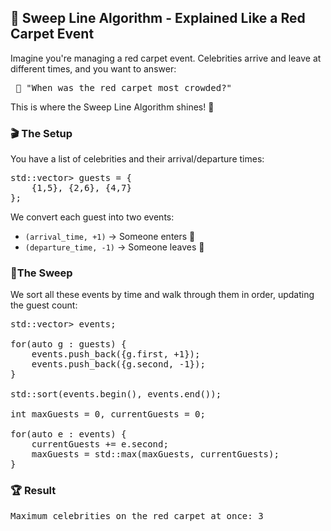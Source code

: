## 🧹 Sweep Line Algorithm - Explained Like a Red Carpet Event
Imagine you're managing a red carpet event. Celebrities arrive and leave at different times, and you want to answer:
<pre> 🧐 "When was the red carpet most crowded?"</pre>
This is where the Sweep Line Algorithm shines! 🌟

### 🎬 The Setup
You have a list of celebrities and their arrival/departure times:
<pre>
std::vector<std::pair<int, int>> guests = {
    {1,5}, {2,6}, {4,7}
};
</pre>

We convert each guest into two events:
- `(arrival_time, +1)` -> Someone enters 🚶
- `(departure_time, -1)` -> Someone leaves 👋

### 🧹The Sweep
We sort all these events by time and walk through them in order, updating the guest count:

<pre>
std::vector<std::pair<int, int>> events;

for(auto g : guests) {
    events.push_back({g.first, +1});
    events.push_back({g.second, -1});
}

std::sort(events.begin(), events.end());

int maxGuests = 0, currentGuests = 0;

for(auto e : events) {
    currentGuests += e.second;
    maxGuests = std::max(maxGuests, currentGuests);
}
</pre>

### 🏆 Result
<pre>
Maximum celebrities on the red carpet at once: 3</pre>
